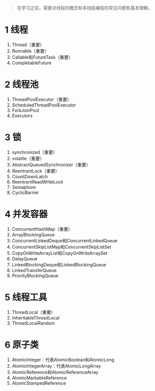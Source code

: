 > 在学习之前，需要对线程的概念和多线程编程的常见问题有基本理解。
# 1 线程
1. Thread（重要）
2. Runnable（重要）
3. Callable和FutureTask（重要）
4. CompletableFuture

# 2 线程池
1. ThreadPoolExecutor（重要）
2. ScheduledThreadPoolExecutor
3. ForkJoinPool
4. Executors

# 3 锁
1. synchronized（重要）
2. volatile（重要）
3. AbstractQueuedSynchronizer（重要）
4. ReentrantLock（重要）
5. CountDownLatch
6. ReentrantReadWriteLock
7. Semaphore
8. CyclicBarrier

# 4 并发容器
1. ConcurrentHashMap（重要）
2. ArrayBlockingQueue
3. ConcurrentLinkedDeque和ConcurrentLinkedQueue
5. ConcurrentSkipListMap和ConcurrentSkipListSet
6. CopyOnWriteArrayList和CopyOnWriteArraySet
7. DelayQueue
8. LinkedBlockingDeque和LinkedBlockingQueue
9. LinkedTransferQueue
10. PriorityBlockingQueue

# 5 线程工具
1. ThreadLocal（重要）
2. InheritableThreadLocal
3. ThreadLocalRandom

# 6 原子类
1. AtomicInteger：代表AtomicBoolean和AtomicLong
2. AtomicIntegerArray：代表AtomicLongArray
3. AtomicReference和AtomicReferenceArray
4. AtomicMarkableReference
5. AtomicStampedReference
